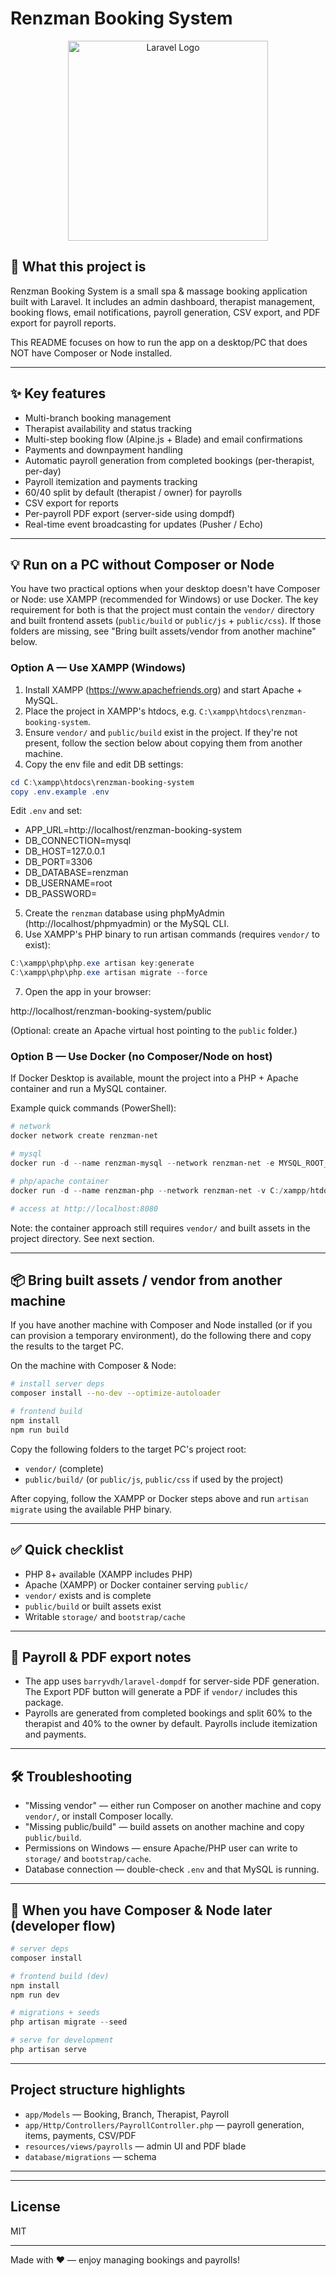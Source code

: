 # Renzman Booking System

<p align="center"><img src="https://raw.githubusercontent.com/laravel/art/master/logo-lockup/5%20SVG/2%20CMYK/1%20Full%20Color/laravel-logolockup-cmyk-red.svg" width="320" alt="Laravel Logo"></p>

## 🚀 What this project is

Renzman Booking System is a small spa & massage booking application built with Laravel. It includes an admin dashboard, therapist management, booking flows, email notifications, payroll generation, CSV export, and PDF export for payroll reports.

This README focuses on how to run the app on a desktop/PC that does NOT have Composer or Node installed.

---

## ✨ Key features

- Multi-branch booking management
- Therapist availability and status tracking
- Multi-step booking flow (Alpine.js + Blade) and email confirmations
- Payments and downpayment handling
- Automatic payroll generation from completed bookings (per-therapist, per-day)
- Payroll itemization and payments tracking
- 60/40 split by default (therapist / owner) for payrolls
- CSV export for reports
- Per-payroll PDF export (server-side using dompdf)
- Real-time event broadcasting for updates (Pusher / Echo)

---

## 💡 Run on a PC without Composer or Node

You have two practical options when your desktop doesn't have Composer or Node: use XAMPP (recommended for Windows) or use Docker. The key requirement for both is that the project must contain the `vendor/` directory and built frontend assets (`public/build` or `public/js` + `public/css`). If those folders are missing, see "Bring built assets/vendor from another machine" below.

### Option A — Use XAMPP (Windows)

1. Install XAMPP (https://www.apachefriends.org) and start Apache + MySQL.
2. Place the project in XAMPP's htdocs, e.g. `C:\xampp\htdocs\renzman-booking-system`.
3. Ensure `vendor/` and `public/build` exist in the project. If they're not present, follow the section below about copying them from another machine.
4. Copy the env file and edit DB settings:

```powershell
cd C:\xampp\htdocs\renzman-booking-system
copy .env.example .env
```

Edit `.env` and set:

- APP_URL=http://localhost/renzman-booking-system
- DB_CONNECTION=mysql
- DB_HOST=127.0.0.1
- DB_PORT=3306
- DB_DATABASE=renzman
- DB_USERNAME=root
- DB_PASSWORD=

5. Create the `renzman` database using phpMyAdmin (http://localhost/phpmyadmin) or the MySQL CLI.
6. Use XAMPP's PHP binary to run artisan commands (requires `vendor/` to exist):

```powershell
C:\xampp\php\php.exe artisan key:generate
C:\xampp\php\php.exe artisan migrate --force
```

7. Open the app in your browser:

http://localhost/renzman-booking-system/public

(Optional: create an Apache virtual host pointing to the `public` folder.)

### Option B — Use Docker (no Composer/Node on host)

If Docker Desktop is available, mount the project into a PHP + Apache container and run a MySQL container.

Example quick commands (PowerShell):

```powershell
# network
docker network create renzman-net

# mysql
docker run -d --name renzman-mysql --network renzman-net -e MYSQL_ROOT_PASSWORD=root -e MYSQL_DATABASE=renzman -p 3306:3306 mysql:8

# php/apache container
docker run -d --name renzman-php --network renzman-net -v C:/xampp/htdocs/renzman-booking-system:/var/www/html -p 8080:80 php:8.1-apache

# access at http://localhost:8080
```

Note: the container approach still requires `vendor/` and built assets in the project directory. See next section.

---

## 📦 Bring built assets / vendor from another machine

If you have another machine with Composer and Node installed (or if you can provision a temporary environment), do the following there and copy the results to the target PC.

On the machine with Composer & Node:

```bash
# install server deps
composer install --no-dev --optimize-autoloader

# frontend build
npm install
npm run build
```

Copy the following folders to the target PC's project root:

- `vendor/` (complete)
- `public/build/` (or `public/js`, `public/css` if used by the project)

After copying, follow the XAMPP or Docker steps above and run `artisan migrate` using the available PHP binary.

---

## ✅ Quick checklist

- PHP 8+ available (XAMPP includes PHP)
- Apache (XAMPP) or Docker container serving `public/`
- `vendor/` exists and is complete
- `public/build` or built assets exist
- Writable `storage/` and `bootstrap/cache`

---

## 🧾 Payroll & PDF export notes

- The app uses `barryvdh/laravel-dompdf` for server-side PDF generation. The Export PDF button will generate a PDF if `vendor/` includes this package.
- Payrolls are generated from completed bookings and split 60% to the therapist and 40% to the owner by default. Payrolls include itemization and payments.

---

## 🛠 Troubleshooting

- "Missing vendor" — either run Composer on another machine and copy `vendor/`, or install Composer locally.
- "Missing public/build" — build assets on another machine and copy `public/build`.
- Permissions on Windows — ensure Apache/PHP user can write to `storage/` and `bootstrap/cache`.
- Database connection — double-check `.env` and that MySQL is running.

---

## 🎯 When you have Composer & Node later (developer flow)

```powershell
# server deps
composer install

# frontend build (dev)
npm install
npm run dev

# migrations + seeds
php artisan migrate --seed

# serve for development
php artisan serve
```

---

## Project structure highlights

- `app/Models` — Booking, Branch, Therapist, Payroll
- `app/Http/Controllers/PayrollController.php` — payroll generation, items, payments, CSV/PDF
- `resources/views/payrolls` — admin UI and PDF blade
- `database/migrations` — schema

---



---

## License

MIT

---

Made with ❤️ — enjoy managing bookings and payrolls!
